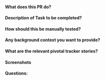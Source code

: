 #### What does this PR do?

#### Description of Task to be completed?

#### How should this be manually tested?

#### Any background context you want to provide?

#### What are the relevant pivotal tracker stories?

#### Screenshots

#### Questions:
